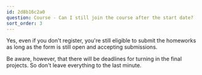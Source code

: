 ```yaml
---
id: 2d8b16c2a0
question: Course - Can I still join the course after the start date?
sort_order: 3
---
```


Yes, even if you don't register, you're still eligible to submit the homeworks as long as the form is still open and accepting submissions.

Be aware, however, that there will be deadlines for turning in the final projects. So don't leave everything to the last minute.